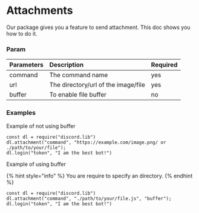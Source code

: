 # Attachments

Our package gives you a feature to send attachment. This doc shows you how to do it.

### Param

| Parameters | Description | Required |
| :--- | :--- | :--- |
| command | The command name | yes |
| url | The directory/url of the image/file | yes |
| buffer | To enable file buffer | no |

### Examples

Example of not using buffer

```
const dl = require("discord.lib")
dl.attachment("command", "https://example.com/image.png/ or ./path/to/your/file");
dl.login("token", "I am the best bot!")
```

Example of using buffer

{% hint style="info" %}
You are require to specify an directory.
{% endhint %}

```
const dl = require("discord.lib")
dl.attachment("command", "./path/to/your/file.js", "buffer");
dl.login("token", "I am the best bot!")
```

